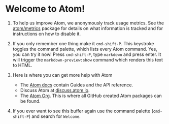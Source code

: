 # Welcome to Atom!

1. To help us improve Atom, we anonymously track usage metrics. See the
[atom/metrics](https://github.com/atom/metrics) package for details on what
information is tracked and for instructions on how to disable it.

2. If you only remember one thing make it `cmd-shift-P`. This keystroke toggles
   the command palette, which lists every Atom command. Yes, you can try it now!
   Press `cmd-shift-P`, type `markdown` and press enter. It will trigger the
  `markdown-preview:show` command which renders this text to HTML.

4. Here is where you can get more help with Atom

   * The [Atom docs](https://www.atom.io/docs) contain Guides and the API
     reference.
   * Discuss Atom at [discuss.atom.io](http://discuss.atom.io).
   * The [Atom Org](https://github.com/atom). This is where all GitHub created Atom
     packages can be found.

5. If you ever want to see this buffer again use the command palette
   (`cmd-shift-P`) and search for `Welcome`.
